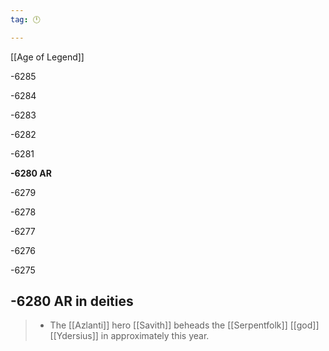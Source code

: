 ```yaml
---
tag: 🕛

---
```

[[Age of Legend]]


-6285

-6284

-6283

-6282

-6281

**-6280 AR**

-6279

-6278

-6277

-6276

-6275



## -6280 AR in deities

>  - The [[Azlanti]] hero [[Savith]] beheads the [[Serpentfolk]] [[god]] [[Ydersius]] in approximately this year.






